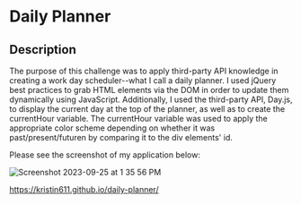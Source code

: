 # Daily Planner

## Description

The purpose of this challenge was to apply third-party API knowledge in creating a work day scheduler--what I call a daily planner. I used jQuery best practices to grab HTML elements via the DOM in order to update them dynamically using JavaScript. 
Additionally, I used the third-party API, Day.js, to display the current day at the top of the planner, as well as to create the currentHour variable. The currentHour variable was used to apply the appropriate color scheme depending on whether it was past/present/futuren by comparing it to the div elements' id. 

Please see the screenshot of my application below:

![Screenshot 2023-09-25 at 1 35 56 PM](https://github.com/Kristin611/daily-planner/assets/131815565/5b60c8de-c7c5-446b-85c7-5e1732fb88ca)

https://kristin611.github.io/daily-planner/
